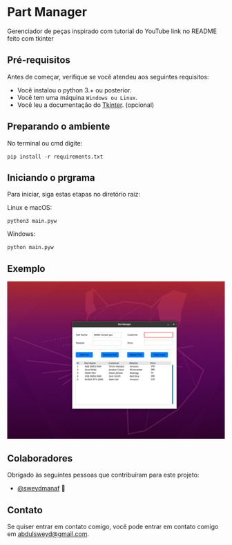# Part Manager
 Gerenciador de peças inspirado com tutorial do YouTube link no README feito com tkinter

## Pré-requisitos

Antes de começar, verifique se você atendeu aos seguintes requisitos:

* Você instalou o python 3.+ ou posterior.
* Você tem uma máquina `Windows ou Linux`.
* Você leu a documentação do [Tkinter](https://docs.python.org/3/library/tkinter.html). (opcional)

## Preparando o ambiente
No terminal ou cmd digite:
```
pip install -r requirements.txt
```

## Iniciando o prgrama

Para iniciar, siga estas etapas no diretório raiz:

Linux e macOS:
```
python3 main.pyw
```

Windows:
```
python main.pyw
```
## Exemplo

![Tela do part-manager](example.png)


## Colaboradores

Obrigado às seguintes pessoas que contribuíram para este projeto:

* [@sweydmanaf](https://github.com/sweydmanaf) 📖



## Contato

Se quiser entrar em contato comigo, você pode entrar em contato comigo em <abdulsweyd@gmail.com>.
